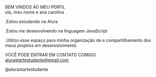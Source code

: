 BEM VINDOS AO MEU PERFIL     
ola, meu nome e ana carolina 

.Estou estudando na Alura

.Estou me desenvolvendo na linguagem JavaScript

.Utilizo esse espaço para minha organização de e compartilhamento dos meus 
projetos em desenvolvimento 

VOCÊ PODE ENTRAR EM CONTATO COMIGO
alurastartestudante@email.com

@alurastartestudante
